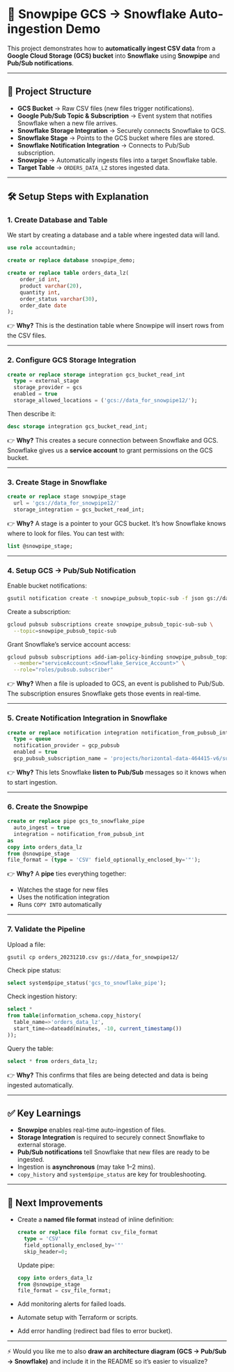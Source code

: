 # 🚀 Snowpipe GCS → Snowflake Auto-ingestion Demo

This project demonstrates how to **automatically ingest CSV data** from a **Google Cloud Storage (GCS) bucket** into **Snowflake** using **Snowpipe** and **Pub/Sub notifications**.

---

## 📂 Project Structure

* **GCS Bucket** → Raw CSV files (new files trigger notifications).
* **Google Pub/Sub Topic & Subscription** → Event system that notifies Snowflake when a new file arrives.
* **Snowflake Storage Integration** → Securely connects Snowflake to GCS.
* **Snowflake Stage** → Points to the GCS bucket where files are stored.
* **Snowflake Notification Integration** → Connects to Pub/Sub subscription.
* **Snowpipe** → Automatically ingests files into a target Snowflake table.
* **Target Table** → `ORDERS_DATA_LZ` stores ingested data.

---

## 🛠️ Setup Steps with Explanation

### 1. Create Database and Table

We start by creating a database and a table where ingested data will land.

```sql
use role accountadmin;

create or replace database snowpipe_demo;

create or replace table orders_data_lz(
    order_id int,
    product varchar(20),
    quantity int,
    order_status varchar(30),
    order_date date
);
```

👉 **Why?** This is the destination table where Snowpipe will insert rows from the CSV files.

---

### 2. Configure GCS Storage Integration

```sql
create or replace storage integration gcs_bucket_read_int
  type = external_stage
  storage_provider = gcs
  enabled = true
  storage_allowed_locations = ('gcs://data_for_snowpipe12/');
```

Then describe it:

```sql
desc storage integration gcs_bucket_read_int;
```

👉 **Why?** This creates a secure connection between Snowflake and GCS. Snowflake gives us a **service account** to grant permissions on the GCS bucket.

---

### 3. Create Stage in Snowflake

```sql
create or replace stage snowpipe_stage
  url = 'gcs://data_for_snowpipe12/'
  storage_integration = gcs_bucket_read_int;
```

👉 **Why?** A stage is a pointer to your GCS bucket. It’s how Snowflake knows where to look for files.
You can test with:

```sql
list @snowpipe_stage;
```

---

### 4. Setup GCS → Pub/Sub Notification

Enable bucket notifications:

```bash
gsutil notification create -t snowpipe_pubsub_topic-sub -f json gs://data_for_snowpipe12/
```

Create a subscription:

```bash
gcloud pubsub subscriptions create snowpipe_pubsub_topic-sub-sub \
  --topic=snowpipe_pubsub_topic-sub
```

Grant Snowflake’s service account access:

```bash
gcloud pubsub subscriptions add-iam-policy-binding snowpipe_pubsub_topic-sub-sub \
  --member="serviceAccount:<Snowflake_Service_Account>" \
  --role="roles/pubsub.subscriber"
```

👉 **Why?**
When a file is uploaded to GCS, an event is published to Pub/Sub.
The subscription ensures Snowflake gets those events in real-time.

---

### 5. Create Notification Integration in Snowflake

```sql
create or replace notification integration notification_from_pubsub_int
  type = queue
  notification_provider = gcp_pubsub
  enabled = true
  gcp_pubsub_subscription_name = 'projects/horizontal-data-464415-v6/subscriptions/snowpipe_pubsub_topic-sub-sub';
```

👉 **Why?** This lets Snowflake **listen to Pub/Sub** messages so it knows when to start ingestion.

---

### 6. Create the Snowpipe

```sql
create or replace pipe gcs_to_snowflake_pipe
  auto_ingest = true
  integration = notification_from_pubsub_int
as
copy into orders_data_lz
from @snowpipe_stage
file_format = (type = 'CSV' field_optionally_enclosed_by='"');
```

👉 **Why?** A **pipe** ties everything together:

* Watches the stage for new files
* Uses the notification integration
* Runs `COPY INTO` automatically

---

### 7. Validate the Pipeline

Upload a file:

```bash
gsutil cp orders_20231210.csv gs://data_for_snowpipe12/
```

Check pipe status:

```sql
select system$pipe_status('gcs_to_snowflake_pipe');
```

Check ingestion history:

```sql
select * 
from table(information_schema.copy_history(
  table_name=>'orders_data_lz',
  start_time=>dateadd(minutes, -10, current_timestamp())
));
```

Query the table:

```sql
select * from orders_data_lz;
```

👉 **Why?** This confirms that files are being detected and data is being ingested automatically.

---

## ✅ Key Learnings

* **Snowpipe** enables real-time auto-ingestion of files.
* **Storage Integration** is required to securely connect Snowflake to external storage.
* **Pub/Sub notifications** tell Snowflake that new files are ready to be ingested.
* Ingestion is **asynchronous** (may take 1–2 mins).
* `copy_history` and `system$pipe_status` are key for troubleshooting.

---

## 📌 Next Improvements

* Create a **named file format** instead of inline definition:

  ```sql
  create or replace file format csv_file_format
    type = 'CSV'
    field_optionally_enclosed_by='"'
    skip_header=0;
  ```

  Update pipe:

  ```sql
  copy into orders_data_lz
  from @snowpipe_stage
  file_format = csv_file_format;
  ```
* Add monitoring alerts for failed loads.
* Automate setup with Terraform or scripts.
* Add error handling (redirect bad files to error bucket).

---

⚡ Would you like me to also **draw an architecture diagram (GCS → Pub/Sub → Snowflake)** and include it in the README so it’s easier to visualize?

